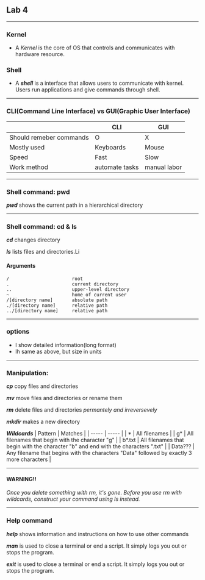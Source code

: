## Lab 4
---
### Kernel
- A *Kernel* is the core of OS that controls and communicates with hardware resource.

### Shell
- A ***shell*** is a interface that allows users to communicate with kernel.  
Users run applications and give commands through shell.

---
### CLI(Command Line Interface) vs GUI(Graphic User Interface)
|  | CLI | GUI |
| ----- | ----- | -----|
| Should remeber commands | O | X |
| Mostly used | Keyboards | Mouse |
| Speed | Fast | Slow |
| Work method | automate tasks | manual labor |

---
### Shell command: pwd

***pwd*** shows the current path in a hierarchical directory

---
### Shell command: cd & ls
  
***cd*** changes directory

***ls*** lists files and directories.Li

#### Arguments

```
/                       root
.                       current directory
..                      upper-level directory
~                       home of current user
/[directory name]       absolute path
./[directory name]      relative path
../[directory name]     relative path
```
---
### options
- l show detailed information(long format)
- lh same as above, but size in units
---
### Manipulation:

***cp*** copy files and directories

***mv*** move files and directories or rename them

***rm*** delete files and directories *permantely and irreversevely*

***mkdir*** makes a new directory

***Wildcards***
| Pattern | Matches |
| ----- | ----- |
| * | All filenames |
| g* | All filenames that begin with the character "g" |
| b*.txt | All filenames that begin with the character "b" and end with the characters ".txt" |
| Data??? | Any filename that begins with the characters "Data" followed by exactly 3 more characters |

---
#### WARNING!!
*Once you delete something with rm, it's gone. Before you use rm with wildcards, construct your command using ls instead.*

---
### Help command

***help*** shows information and instructions on how to use other commands

***man*** is used to close a terminal or end a script. It simply logs you out or stops the program.

 ***exit*** is used to close a terminal or end a script. It simply logs you out or stops the program.
